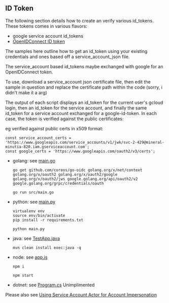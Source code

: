 ## ID Token


The following section details how to create an verify various id_tokens.  These tokens comes in various flavors:

* google service account id_tokens
* [OpenIDConnect ID token](https://developers.google.com/actions/reference/rest/Shared.Types/AssertionType)


The samples here outline how to get an id_token using your existing credentials and ones based off a service_account_json file.

The service_account based id_tokens maybe exchanged with google for an OpenIDConnect token.

To use, download a service_account json certificate file, then edit the sample in question and replace the certificate path within the code
(sorry, i didn't make it a arg)


The output of each script displays an id_token for the current user's gcloud login, then an id_token for the service account, and finally the same id_token
for a service account exchanged for a google-id-token.  In each case, the token is verified against the public certificates:

eg verified against public certs in x509 format:

```
const service_account_certs = 'https://www.googleapis.com/service_accounts/v1/jwk/svc-2-429@mineral-minutia-820.iam.gserviceaccount.com';
const google_certs = 'https://www.googleapis.com/oauth2/v3/certs';
```

- golang:  see [main.go](golang/main.go)
  ```
  go get github.com/coreos/go-oidc golang.org/x/net/context golang.org/x/oauth2 golang.org/x/oauth2/google golang.org/x/oauth2/jws google.golang.org/api/oauth2/v2 google.golang.org/grpc/credentials/oauth

  go run src/main.go
  ```

- python:  see [main.py](python/main.py)
  ```
  virtualenv env
  source env/bin/activate
  pip install -r requirements.txt

  python main.py
  ```

- java:  see [TestApp.java](java/src/main/java/com/test/TestApp.java)
  ```
  mvn clean install exec:java -q
  ```

- node:  see [app.js](node/app.js)
  ```
  npm i

  npm start
  ```  

- dotnet:  see [Program.cs](dotnet/Program.cs)
  Unimplimented

Please also see [Using Service Account Actor for Account Impersonation](../auth/tokens)
